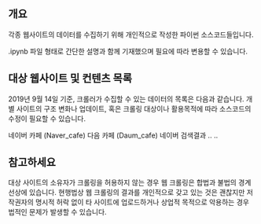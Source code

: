 ## 개요

각종 웹사이트의 데이터를 수집하기 위해 개인적으로 작성한 파이썬 소스코드들입니다.

.ipynb 파일 형태로 간단한 설명과 함께 기재했으며 필요에 따라 변용할 수 있습니다.

## 대상 웹사이트 및 컨텐츠 목록

2019년 9월 14일 기준, 크롤러가 수집할 수 있는 데이터의 목록은 다음과 같습니다.
개별 사이트의 구조 변화나 업데이트, 혹은 크롤링 대상이나 활용목적에 따라 소스코드의 수정이 필요할 수 있습니다.

네이버 카페 (Naver_cafe)
다음 카페 (Daum_cafe)
네이버 검색결과
..
..


## 참고하세요

대상 사이트의 소유자가 크롤링을 허용하지 않는 경우 웹 크롤링은 합법과 불법의 경계선상에 있습니다. 
현행법상 웹 크롤링의 결과를 개인적으로 갖고 있는 것은 괜찮지만
저작권자의 명시적 허락 없이 타 사이트에 업로드하거나 상업적 목적으로 악용하는 경우 법적인 문제가 발생할 수 있습니다.

